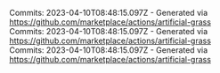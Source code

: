 Commits: 2023-04-10T08:48:15.097Z - Generated via https://github.com/marketplace/actions/artificial-grass
<br>
Commits: 2023-04-10T08:48:15.097Z - Generated via https://github.com/marketplace/actions/artificial-grass
<br>
Commits: 2023-04-10T08:48:15.097Z - Generated via https://github.com/marketplace/actions/artificial-grass
<br>
